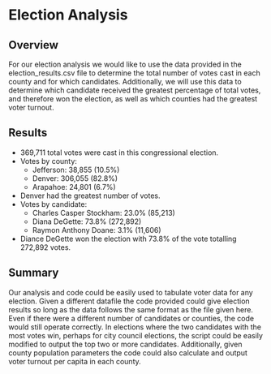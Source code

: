 # Election Analysis

## Overview
For our election analysis we would like to use the data provided in the election_results.csv file to determine the total number of votes cast in each county and for which candidates. Additionally, we will use this data to determine which candidate received the greatest percentage of total votes, and therefore won the election, as well as which counties had the greatest voter turnout.

## Results
- 369,711 total votes were cast in this congressional election.
- Votes by county:
    - Jefferson: 38,855 (10.5%)
    - Denver: 306,055 (82.8%)
    - Arapahoe: 24,801 (6.7%)
- Denver had the greatest number of votes.
- Votes by candidate:
    - Charles Casper Stockham: 23.0% (85,213)
    - Diana DeGette: 73.8% (272,892)
    - Raymon Anthony Doane: 3.1% (11,606)
- Diance DeGette won the election with 73.8% of the vote totalling 272,892 votes.
## Summary
Our analysis and code could be easily used to tabulate voter data for any election. Given a different datafile the code provided could give election results so long as the data follows the same format as the file given here. Even if there were a different number of candidates or counties, the code would still operate correctly. In elections where the two candidates with the most votes win, perhaps for city council elections, the script could be easily modified to output the top two or more candidates. Additionally, given county population parameters the code could also calculate and output voter turnout per capita in each county.